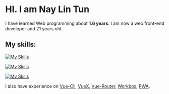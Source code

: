 # HI. I am **Nay Lin Tun** 
I have learned Web programming about **1.6 years**.
I am now a web front-end developer and 21 years old.  

## My skills:  
[![My Skills](https://skillicons.dev/icons?i=html,css,javascript)](https://skillicons.dev)

[![My Skills](https://skillicons.dev/icons?i=vue,vite,git)](https://skillicons.dev)

[![My Skills](https://skillicons.dev/icons?i=react,tailwindcss,nextjs)](https://skillicons.dev)

I also have experience on [Vue-Cli](https://cli.vuejs.org/), [VueX](https://vuex.vuejs.org/), [Vue-Router](https://router.vuejs.org/), [Workbox](https://developer.chrome.com/docs/workbox/), [PWA](https://web.dev/progressive-web-apps/).  

